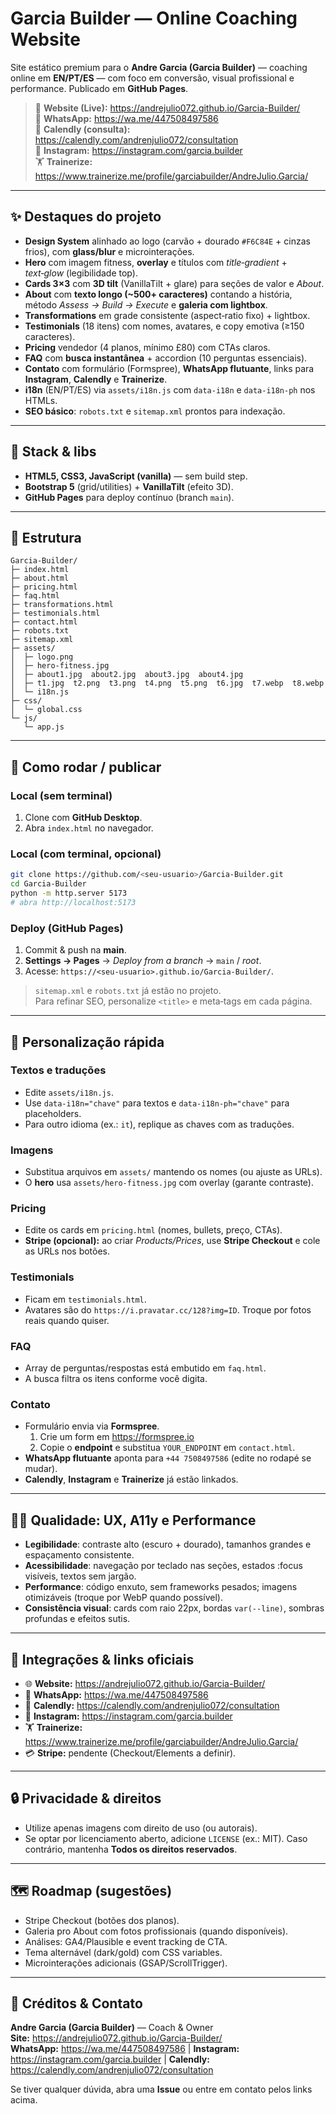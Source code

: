 
# Garcia Builder — Online Coaching Website

Site estático premium para o **Andre Garcia (Garcia Builder)** — coaching online em **EN/PT/ES** — com foco em conversão, visual profissional e performance. Publicado em **GitHub Pages**.

> 🔗 **Website (Live):** https://andrejulio072.github.io/Garcia-Builder/  
> 💬 **WhatsApp:** https://wa.me/447508497586  
> 📅 **Calendly (consulta):** https://calendly.com/andrenjulio072/consultation  
> 📸 **Instagram:** https://instagram.com/garcia.builder  
> 🏋️ **Trainerize:** https://www.trainerize.me/profile/garciabuilder/AndreJulio.Garcia/

---

## ✨ Destaques do projeto
- **Design System** alinhado ao logo (carvão + dourado `#F6C84E` + cinzas frios), com **glass/blur** e microinterações.
- **Hero** com imagem fitness, **overlay** e títulos com *title‑gradient* + *text‑glow* (legibilidade top).
- **Cards 3×3** com **3D tilt** (VanillaTilt + glare) para seções de valor e *About*.
- **About** com **texto longo (~500+ caracteres)** contando a história, método *Assess → Build → Execute* e **galeria com lightbox**.
- **Transformations** em grade consistente (aspect‑ratio fixo) + lightbox.
- **Testimonials** (18 itens) com nomes, avatares, e copy emotiva (≥150 caracteres).
- **Pricing** vendedor (4 planos, mínimo £80) com CTAs claros.
- **FAQ** com **busca instantânea** + accordion (10 perguntas essenciais).
- **Contato** com formulário (Formspree), **WhatsApp flutuante**, links para **Instagram**, **Calendly** e **Trainerize**.
- **i18n** (EN/PT/ES) via `assets/i18n.js` com `data-i18n` e `data-i18n-ph` nos HTMLs.
- **SEO básico**: `robots.txt` e `sitemap.xml` prontos para indexação.

---

## 🧱 Stack & libs
- **HTML5, CSS3, JavaScript (vanilla)** — sem build step.
- **Bootstrap 5** (grid/utilities) + **VanillaTilt** (efeito 3D).
- **GitHub Pages** para deploy contínuo (branch `main`).

---

## 📁 Estrutura
```
Garcia-Builder/
├─ index.html
├─ about.html
├─ pricing.html
├─ faq.html
├─ transformations.html
├─ testimonials.html
├─ contact.html
├─ robots.txt
├─ sitemap.xml
├─ assets/
│  ├─ logo.png
│  ├─ hero-fitness.jpg
│  ├─ about1.jpg  about2.jpg  about3.jpg  about4.jpg
│  ├─ t1.jpg  t2.png  t3.png  t4.png  t5.png  t6.jpg  t7.webp  t8.webp
│  └─ i18n.js
├─ css/
│  └─ global.css
└─ js/
   └─ app.js
```

---

## 🚀 Como rodar / publicar

### Local (sem terminal)
1. Clone com **GitHub Desktop**.
2. Abra `index.html` no navegador.

### Local (com terminal, opcional)
```bash
git clone https://github.com/<seu-usuario>/Garcia-Builder.git
cd Garcia-Builder
python -m http.server 5173
# abra http://localhost:5173
```

### Deploy (GitHub Pages)
1. Commit & push na **main**.
2. **Settings → Pages** → *Deploy from a branch* → `main` / *root*.
3. Acesse: `https://<seu-usuario>.github.io/Garcia-Builder/`.

> `sitemap.xml` e `robots.txt` já estão no projeto.  
> Para refinar SEO, personalize `<title>` e meta‑tags em cada página.

---

## 🔧 Personalização rápida

### Textos e traduções
- Edite `assets/i18n.js`.  
- Use `data-i18n="chave"` para textos e `data-i18n-ph="chave"` para placeholders.  
- Para outro idioma (ex.: `it`), replique as chaves com as traduções.

### Imagens
- Substitua arquivos em `assets/` mantendo os nomes (ou ajuste as URLs).  
- O **hero** usa `assets/hero-fitness.jpg` com overlay (garante contraste).

### Pricing
- Edite os cards em `pricing.html` (nomes, bullets, preço, CTAs).  
- **Stripe (opcional):** ao criar *Products/Prices*, use **Stripe Checkout** e cole as URLs nos botões.

### Testimonials
- Ficam em `testimonials.html`.  
- Avatares são do `https://i.pravatar.cc/128?img=ID`. Troque por fotos reais quando quiser.

### FAQ
- Array de perguntas/respostas está embutido em `faq.html`.  
- A busca filtra os itens conforme você digita.

### Contato
- Formulário envia via **Formspree**.  
  1) Crie um form em https://formspree.io  
  2) Copie o **endpoint** e substitua `YOUR_ENDPOINT` em `contact.html`.  
- **WhatsApp flutuante** aponta para `+44 7508497586` (edite no rodapé se mudar).  
- **Calendly**, **Instagram** e **Trainerize** já estão linkados.

---

## 🧑‍💻 Qualidade: UX, A11y e Performance
- **Legibilidade**: contraste alto (escuro + dourado), tamanhos grandes e espaçamento consistente.
- **Acessibilidade**: navegação por teclado nas seções, estados :focus visíveis, textos sem jargão.  
- **Performance**: código enxuto, sem frameworks pesados; imagens otimizáveis (troque por WebP quando possível).
- **Consistência visual**: cards com raio 22px, bordas `var(--line)`, sombras profundas e efeitos sutis.

---

## 🔌 Integrações & links oficiais
- 🌐 **Website:** https://andrejulio072.github.io/Garcia-Builder/  
- 💬 **WhatsApp:** https://wa.me/447508497586  
- 📅 **Calendly:** https://calendly.com/andrenjulio072/consultation  
- 📸 **Instagram:** https://instagram.com/garcia.builder  
- 🏋️ **Trainerize:** https://www.trainerize.me/profile/garciabuilder/AndreJulio.Garcia/  
- 💳 **Stripe:** pendente (Checkout/Elements a definir).

---

## 🔒 Privacidade & direitos
- Utilize apenas imagens com direito de uso (ou autorais).  
- Se optar por licenciamento aberto, adicione `LICENSE` (ex.: MIT). Caso contrário, mantenha **Todos os direitos reservados**.

---

## 🗺️ Roadmap (sugestões)
- Stripe Checkout (botões dos planos).
- Galeria pro About com fotos profissionais (quando disponíveis).
- Análises: GA4/Plausible e event tracking de CTA.
- Tema alternável (dark/gold) com CSS variables.
- Microinterações adicionais (GSAP/ScrollTrigger).

---

## 👤 Créditos & Contato
**Andre Garcia (Garcia Builder)** — Coach & Owner  
**Site:** https://andrejulio072.github.io/Garcia-Builder/  
**WhatsApp:** https://wa.me/447508497586 | **Instagram:** https://instagram.com/garcia.builder | **Calendly:** https://calendly.com/andrenjulio072/consultation

Se tiver qualquer dúvida, abra uma **Issue** ou entre em contato pelos links acima.
